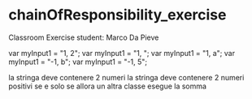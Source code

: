 # chainOfResponsibility_exercise
Classroom Exercise
student: Marco Da Pieve

var myInput1 = "1, 2";
var myInput1 = "1, ";
var myInput1 = "1, a";
var myInput1 = "-1, b";
var myInput1 = "-1, 5";

la stringa deve contenere 2 numeri
la stringa deve contenere 2 numeri positivi
se e solo se allora un altra classe esegue la somma
